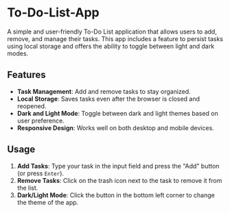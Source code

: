 # To-Do-List-App
A simple and user-friendly To-Do List application that allows users to add, remove, and manage their tasks.
This app includes a feature to persist tasks using local storage and offers the ability to toggle between light and dark modes.

## Features

- **Task Management**: Add and remove tasks to stay organized.
- **Local Storage**: Saves tasks even after the browser is closed and reopened.
- **Dark and Light Mode**: Toggle between dark and light themes based on user preference.
- **Responsive Design**: Works well on both desktop and mobile devices.

## Usage

1. **Add Tasks**: Type your task in the input field and press the "Add" button (or press `Enter`).
2. **Remove Tasks**: Click on the trash icon next to the task to remove it from the list.
3. **Dark/Light Mode**: Click the button in the bottom left corner to change the theme of the app.
